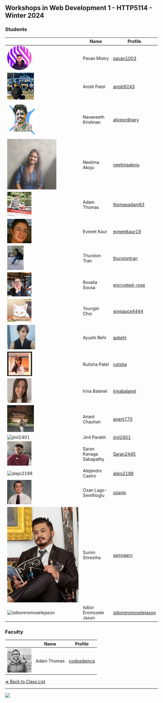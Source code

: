 <style>@import url("//readme.codeadam.ca/readme.css");</style>

## Workshops in Web Development 1 - HTTP5114 - Winter 2024

### Students

|                                          | Name        | Profile                               |
| ---------------------------------------- | ----------- | ------------------------------------- |
| ![pavan1003](images/pavan_1003.png) | Pavan Mistry | [pavan1003](students/pavan1003) |
| ![anish9243](images/anish-9243.jpg) | Anish Patel | [anish9243](students/anish9243) |
| ![aliveordinary](images/aliveordinary.png) | Navaneeth Krishnan | [aliveordinary](students/aliveordinary.markdown) |
| ![neelimaakoju](images/neelimaakoju.png) | Neelima Akoju |[neelimaakoju](students/neelimaakoju.markdown) |
| ![thomasadam83](images/thomasadam83.jpg) | Adam Thomas | [thomasadam83](students/thomasadam83) |
| ![evneetkaur19](images/evneetkaur19.jpg) | Evneet Kaur | [evneetkaur19](students/Evneetkaur19) |
| ![thurstontran](images/thurstontran.png) | Thurston Tran | [thurstontran](students/thurstontran) |
| ![encrypted-rose](images/encryptedrose.jpg) |Rosalia Sousa | [encrypted-rose](students/encryptedrose..markdown)|
| ![soysauce4444](images/soysauce4444.png) | Youngin Choi | [soysauce4444](students/soysauce4444) |
| ![aybehl](images/aybehl.png) | Ayushi Behl | [aybehl](students/ayushibehl.markdown) |
| ![rutisha](images/Rutisha%20Patel.png)   | Rutisha Patel | [rutisha](students/rutisha.markdown)  |
| ![irinabalanel](images/irinabalanel.jpg) | Irina Balanel | [irinabalanel](students/irinabalanel.markdown) |
| ![anant770](images/anantchauhan.jpeg) | Anant Chauhan | [anant770](students/anant770git) |
| ![jinil2401](images/jinil(1).jpg) | Jinil Parekh | [jinil2401](students/jinil2401) |
| ![Saran2445](images/Saran2445.jpg) | Saran Kanaga Sabapathy | [Saran2445](students/Saran2445) |
| ![alejo2198](images/alejo2198.jpg) | Alejandro Castro | [alejo2198](students/alejo2198) |
| ![ozanls](images/ozanls.png) | Ozan Lago-Sereflioglu | [ozanls](students/ozanls.markdown) |
| ![samvaarv](images/samvaarv.jpg) | Sumin Shrestha | [samvaarv](students/samvaarv) |
| ![isiboreromoselejason](images/IsiborEromosele1) | Isibor Eromosele Jason | [isiboreromoselejason](students/isiboreromoselejason.markdown) |

### Faculty

|                                       | Name        | Profile                          |
| ------------------------------------- | ----------- | -------------------------------- |
| ![Adam Thomas](images/codeadamca.png) | Adam Thomas | [codeadamca](faculty/codeadamca) |

[&#10132; Back to Class List](/)

---

<a href="https://brickmmo.com">
<img src="https://brickmmo.com/images/brickmmo-logo-horizontal.jpg" width="100">
</a>

